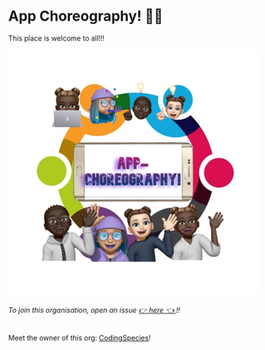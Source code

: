 # App Choreography! 🎉🎊 
This place is welcome to all!!!


![AppChore](https://raw.githubusercontent.com/App-Choreography/.github/main/profile/AppChoreoLogo.png)

<h6> To join this organisation, open an issue <a href="https://github.com/App-Choreography/Get-An-Invite/issues/new?assignees=CodingSpecies&labels=Organisation+Invite%21+%F0%9F%93%A8&template=please-can-i-join-this-organisation------.md&title=Please+Can+I+Join+This+Organisation%3F+%F0%9F%A5%BA%F0%9F%99%8F">👉 here 👈 </a> !!</h6> 

Meet the owner of this org: [CodingSpecies](https://github.com/CodingSpecies)!




